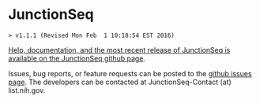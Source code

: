 # JunctionSeq
    > v1.1.1 (Revised Mon Feb  1 10:18:54 EST 2016)

[Help, documentation, and the most recent release of JunctionSeq is available on the JunctionSeq github page](http://hartleys.github.io/JunctionSeq/).

Issues, bug reports, or feature requests can be posted to the 
[github issues page](https://github.com/hartleys/JunctionSeq/issues).
The developers can be contacted at JunctionSeq-Contact (at) list.nih.gov.
